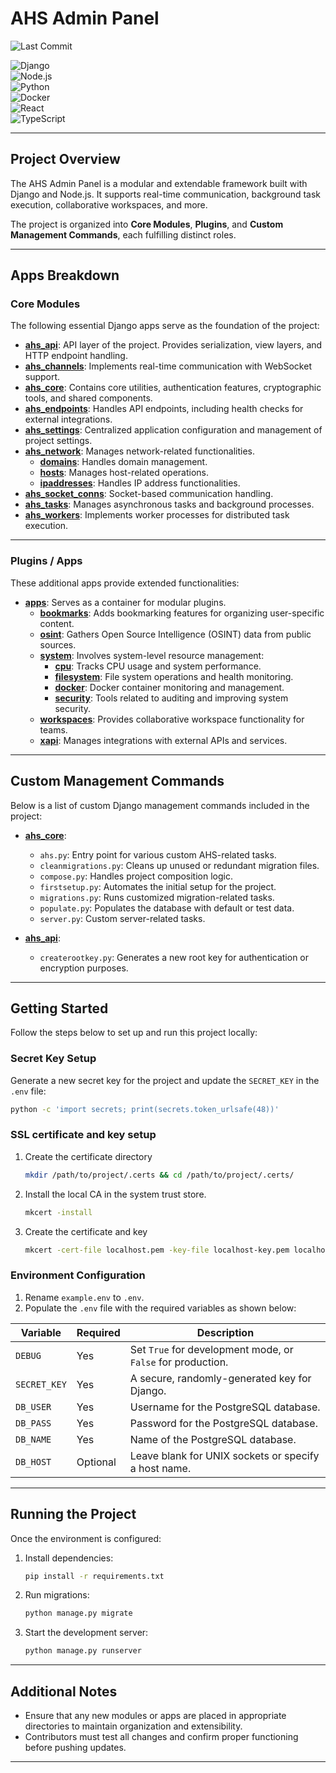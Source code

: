 # AHS Admin Panel  
![Last Commit](https://img.shields.io/github/last-commit/dcx7c5/ahs-admin-panel.svg)  

![Django](https://img.shields.io/badge/Django-5.x-brightgreen?logo=django)  
![Node.js](https://img.shields.io/badge/Node.js-18.x-green?logo=node.js)  
![Python](https://img.shields.io/badge/Python-3.13-blue?logo=python)  
![Docker](https://img.shields.io/badge/Docker-Compose-blue?logo=docker)  
![React](https://img.shields.io/badge/React-19.x-cyan?logo=react)  
![TypeScript](https://img.shields.io/badge/TypeScript-5.4-blue?logo=typescript)  

---

## Project Overview  

The AHS Admin Panel is a modular and extendable framework built with Django and Node.js. It supports real-time communication, background task execution, collaborative workspaces, and more.  

The project is organized into **Core Modules**, **Plugins**, and **Custom Management Commands**, each fulfilling distinct roles.  

---

## Apps Breakdown  

### Core Modules  

The following essential Django apps serve as the foundation of the project:  

- **[ahs_api](backend/ahs_api)**: API layer of the project. Provides serialization, view layers, and HTTP endpoint handling.  
- **[ahs_channels](backend/ahs_channels)**: Implements real-time communication with WebSocket support.  
- **[ahs_core](backend/ahs_core)**: Contains core utilities, authentication features, cryptographic tools, and shared components.  
- **[ahs_endpoints](backend/ahs_endpoints)**: Handles API endpoints, including health checks for external integrations.  
- **[ahs_settings](backend/ahs_settings)**: Centralized application configuration and management of project settings.  
- **[ahs_network](backend/ahs_network)**: Manages network-related functionalities.  
  - **[domains](backend/ahs_network/domains)**: Handles domain management.  
  - **[hosts](backend/ahs_network/hosts)**: Manages host-related operations.  
  - **[ipaddresses](backend/ahs_network/ipaddresses)**: Handles IP address functionalities.  
- **[ahs_socket_conns](backend/ahs_socket_conns)**: Socket-based communication handling.  
- **[ahs_tasks](backend/ahs_tasks)**: Manages asynchronous tasks and background processes.  
- **[ahs_workers](backend/ahs_workers)**: Implements worker processes for distributed task execution.  

---

### Plugins / Apps  

These additional apps provide extended functionalities:  

- **[apps](backend/apps)**: Serves as a container for modular plugins.  
  - **[bookmarks](backend/apps/bookmarks)**: Adds bookmarking features for organizing user-specific content.  
  - **[osint](backend/apps/osint)**: Gathers Open Source Intelligence (OSINT) data from public sources.  
  - **[system](backend/apps/system)**: Involves system-level resource management:  
    - **[cpu](backend/apps/system/cpu)**: Tracks CPU usage and system performance.  
    - **[filesystem](backend/apps/system/filesystem)**: File system operations and health monitoring.  
    - **[docker](backend/apps/system/docker)**: Docker container monitoring and management.  
    - **[security](backend/apps/system/security)**: Tools related to auditing and improving system security.  
  - **[workspaces](backend/apps/workspaces)**: Provides collaborative workspace functionality for teams.  
  - **[xapi](backend/apps/xapi)**: Manages integrations with external APIs and services.  

---

## Custom Management Commands  

Below is a list of custom Django management commands included in the project:  

- **[ahs_core](backend/ahs_core)**:  
  - `ahs.py`: Entry point for various custom AHS-related tasks.  
  - `cleanmigrations.py`: Cleans up unused or redundant migration files.  
  - `compose.py`: Handles project composition logic.  
  - `firstsetup.py`: Automates the initial setup for the project.  
  - `migrations.py`: Runs customized migration-related tasks.  
  - `populate.py`: Populates the database with default or test data.  
  - `server.py`: Custom server-related tasks.  

- **[ahs_api](backend/ahs_api)**:  
  - `createrootkey.py`: Generates a new root key for authentication or encryption purposes.  

---

## Getting Started  

Follow the steps below to set up and run this project locally:  


### Secret Key Setup  

Generate a new secret key for the project and update the `SECRET_KEY` in the `.env` file:
   ```bash
   python -c 'import secrets; print(secrets.token_urlsafe(48))'  
   ```  

### SSL certificate and key setup

1. Create the certificate directory
   ```bash
   mkdir /path/to/project/.certs && cd /path/to/project/.certs/
   ```
2. Install the local CA in the system trust store.
   ```bash
   mkcert -install
   ```
3. Create the certificate and key
   ```bash
   mkcert -cert-file localhost.pem -key-file localhost-key.pem localhost 127.0.0.1
   ```


### Environment Configuration  

1. Rename `example.env` to `.env`.  
2. Populate the `.env` file with the required variables as shown below:  

| Variable            | Required | Description                                            |  
|---------------------|----------|--------------------------------------------------------|  
| `DEBUG`             | Yes      | Set `True` for development mode, or `False` for production. |  
| `SECRET_KEY`        | Yes      | A secure, randomly-generated key for Django.          |  
| `DB_USER`           | Yes      | Username for the PostgreSQL database.                 |  
| `DB_PASS`           | Yes      | Password for the PostgreSQL database.                 |  
| `DB_NAME`           | Yes      | Name of the PostgreSQL database.                      |  
| `DB_HOST`           | Optional | Leave blank for UNIX sockets or specify a host name.  |  

---
 
## Running the Project  

Once the environment is configured:  

1. Install dependencies:  
   ```bash  
   pip install -r requirements.txt  
   ```  

2. Run migrations:  
   ```bash  
   python manage.py migrate  
   ```  

3. Start the development server:  
   ```bash  
   python manage.py runserver  
   ```  

---

## Additional Notes  

- Ensure that any new modules or apps are placed in appropriate directories to maintain organization and extensibility.  
- Contributors must test all changes and confirm proper functioning before pushing updates.  

---